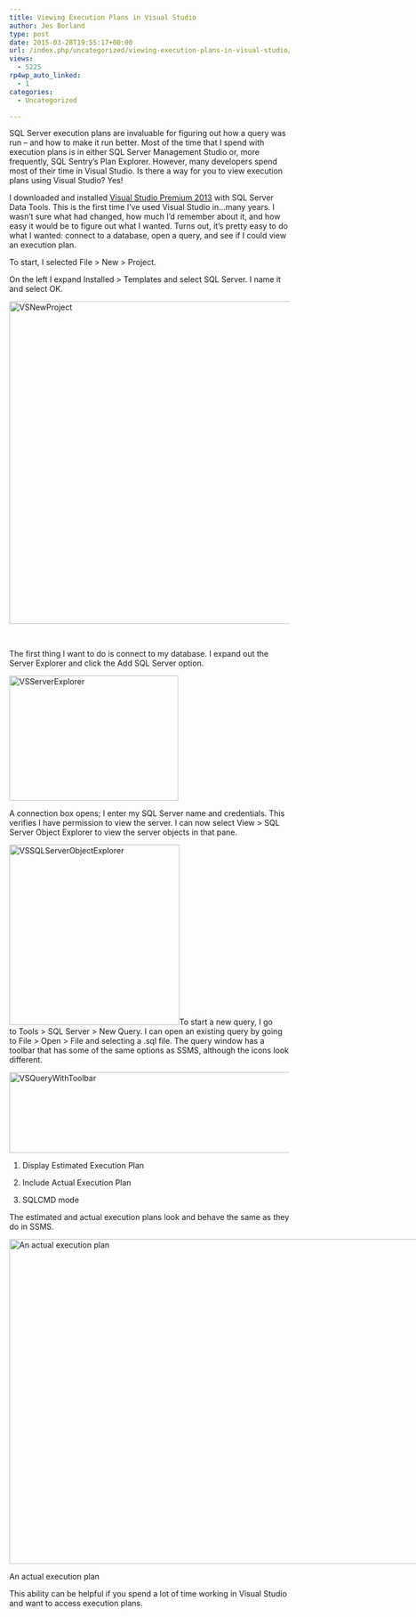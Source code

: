 ```yaml
---
title: Viewing Execution Plans in Visual Studio
author: Jes Borland
type: post
date: 2015-03-28T19:55:17+00:00
url: /index.php/uncategorized/viewing-execution-plans-in-visual-studio/
views:
  - 5225
rp4wp_auto_linked:
  - 1
categories:
  - Uncategorized

---
```

SQL Server execution plans are invaluable for figuring out how a query was run &#8211; and how to make it run better. Most of the time that I spend with execution plans is in either SQL Server Management Studio or, more frequently, SQL Sentry&#8217;s Plan Explorer. However, many developers spend most of their time in Visual Studio. Is there a way for you to view execution plans using Visual Studio? Yes!

I downloaded and installed <a href="https://www.visualstudio.com/en-us/products/compare-visual-studio-products-vs.aspx" target="_blank">Visual Studio Premium 2013</a> with SQL Server Data Tools. This is the first time I&#8217;ve used Visual Studio in&#8230;many years. I wasn&#8217;t sure what had changed, how much I&#8217;d remember about it, and how easy it would be to figure out what I wanted. Turns out, it&#8217;s pretty easy to do what I wanted: connect to a database, open a query, and see if I could view an execution plan.

To start, I selected File > New > Project.

On the left I expand Installed > Templates and select SQL Server. I name it and select OK.

[<img class="aligncenter size-full wp-image-3321" src="http://blogs.ltd.local/wp-content/uploads/2015/03/VSNewProject.png" alt="VSNewProject" width="956" height="580" srcset="http://blogs.ltd.local/wp-content/uploads/2015/03/VSNewProject.png 956w, http://blogs.ltd.local/wp-content/uploads/2015/03/VSNewProject-300x182.png 300w" sizes="(max-width: 956px) 100vw, 956px" />][1]

&nbsp;

The first thing I want to do is connect to my database. I expand out the Server Explorer and click the Add SQL Server option.

[<img class="aligncenter size-full wp-image-3323" src="http://blogs.ltd.local/wp-content/uploads/2015/03/VSServerExplorer1.png" alt="VSServerExplorer" width="304" height="225" srcset="http://blogs.ltd.local/wp-content/uploads/2015/03/VSServerExplorer1.png 304w, http://blogs.ltd.local/wp-content/uploads/2015/03/VSServerExplorer1-300x222.png 300w" sizes="(max-width: 304px) 100vw, 304px" />][2]

A connection box opens; I enter my SQL Server name and credentials. This verifies I have permission to view the server. I can now select View > SQL Server Object Explorer to view the server objects in that pane.

[<img class="aligncenter size-full wp-image-3324" src="http://blogs.ltd.local/wp-content/uploads/2015/03/VSSQLServerObjectExplorer.png" alt="VSSQLServerObjectExplorer" width="306" height="324" srcset="http://blogs.ltd.local/wp-content/uploads/2015/03/VSSQLServerObjectExplorer.png 306w, http://blogs.ltd.local/wp-content/uploads/2015/03/VSSQLServerObjectExplorer-283x300.png 283w" sizes="(max-width: 306px) 100vw, 306px" />][3]To start a new query, I go to Tools > SQL Server > New Query. I can open an existing query by going to File > Open > File and selecting a .sql file. The query window has a toolbar that has some of the same options as SSMS, although the icons look different.

[<img class="aligncenter size-full wp-image-3326" src="http://blogs.ltd.local/wp-content/uploads/2015/03/VSQueryWithToolbar.png" alt="VSQueryWithToolbar" width="636" height="145" srcset="http://blogs.ltd.local/wp-content/uploads/2015/03/VSQueryWithToolbar.png 636w, http://blogs.ltd.local/wp-content/uploads/2015/03/VSQueryWithToolbar-300x68.png 300w" sizes="(max-width: 636px) 100vw, 636px" />][4]

1. Display Estimated Execution Plan

2. Include Actual Execution Plan

3. SQLCMD mode

The estimated and actual execution plans look and behave the same as they do in SSMS.

<div id="attachment_3327" style="width: 1037px" class="wp-caption aligncenter">
  <a href="http://blogs.ltd.local/wp-content/uploads/2015/03/VSActualExecPlan.png"><img class="size-full wp-image-3327" src="http://blogs.ltd.local/wp-content/uploads/2015/03/VSActualExecPlan.png" alt="An actual execution plan" width="1027" height="584" srcset="http://blogs.ltd.local/wp-content/uploads/2015/03/VSActualExecPlan.png 1027w, http://blogs.ltd.local/wp-content/uploads/2015/03/VSActualExecPlan-300x170.png 300w, http://blogs.ltd.local/wp-content/uploads/2015/03/VSActualExecPlan-1024x582.png 1024w" sizes="(max-width: 1027px) 100vw, 1027px" /></a>
  
  <p class="wp-caption-text">
    An actual execution plan
  </p>
</div>

This ability can be helpful if you spend a lot of time working in Visual Studio and want to access execution plans.

 [1]: http://blogs.ltd.local/wp-content/uploads/2015/03/VSNewProject.png
 [2]: http://blogs.ltd.local/wp-content/uploads/2015/03/VSServerExplorer1.png
 [3]: http://blogs.ltd.local/wp-content/uploads/2015/03/VSSQLServerObjectExplorer.png
 [4]: http://blogs.ltd.local/wp-content/uploads/2015/03/VSQueryWithToolbar.png